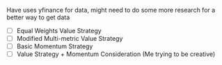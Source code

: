 Have uses yfinance for data, might need to do some more research for a better way to get data 

- [ ] Equal Weights Value Strategy
- [ ] Modified Multi-metric Value Strategy
- [ ] Basic Momentum Strategy
- [ ] Value Strategy + Momentum Consideration (Me trying to be creative)
